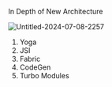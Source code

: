 
In Depth of New Architecture 

![Untitled-2024-07-08-2257](https://github.com/user-attachments/assets/bc86d1cc-a9f7-43b4-9c08-b428807deac1)


1. Yoga
2. JSI
3. Fabric
4. CodeGen
5. Turbo Modules
